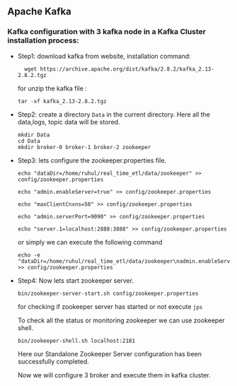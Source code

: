 ## Apache Kafka

### Kafka configuration with 3 kafka node in a Kafka Cluster installation process:

- Step1: download kafka from website, installation command: 

  ```shell
    wget https://archive.apache.org/dist/kafka/2.8.2/kafka_2.13-2.8.2.tgz
  ```

  for unzip the kafka file :
  ```shell
  tar -xf kafka_2.13-2.8.2.tgz
  ```

- Step2: create a directory `Data` in the current directory. Here all the data,logs, topic data will be stored.
   
  ```shell
  mkdir Data
  cd Data
  mkdir broker-0 broker-1 broker-2 zookeeper
  ``` 
- Step3: lets configure the zookeeper.properties file.
  ```shell
  echo "dataDir=/home/ruhul/real_time_etl/data/zookeeper" >> config/zookeeper.properties

  echo "admin.enableServer=true" >> config/zookeeper.properties
  
  echo "maxClientCnxns=50" >> config/zookeeper.properties

  echo "admin.serverPort=9090" >> config/zookeeper.properties

  echo "server.1=localhost:2888:3888" >> config/zookeeper.properties

  ```

  or simply we can execute the following command 
  ```shell
  echo -e "dataDir=/home/ruhul/real_time_etl/data/zookeeper\nadmin.enableServer=true\nmaxClientCnxns=50\nadmin.serverPort=9090\nserver.1=localhost:2888:3888" >> config/zookeeper.properties

  ```
- Step4: Now lets start zookeeper server.

  ```shell
  bin/zookeeper-server-start.sh config/zookeeper.properties
  
  ```

  for checking if zookeeper server has started or not execute `jps`

  To check all the status or monitoring zookeeper we can use zookeeper shell.

  ```shell
  bin/zookeeper-shell.sh localhost:2181
  
  ```
  Here our Standalone Zookeeper Server configuration has been successfully completed.

  Now we will configure 3 broker and execute them in kafka cluster.

  